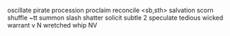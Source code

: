 oscillate
pirate
procession <phy>
proclaim
reconcile <sb,sth>
salvation
scorn
shuffle ~tt
summon
slash
shatter
solicit
subtle 2
speculate
tedious
wicked
warrant v<justify> N
wretched
whip NV